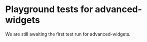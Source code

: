 # Playground tests for advanced-widgets
We are still awaiting the first test run for advanced-widgets.
